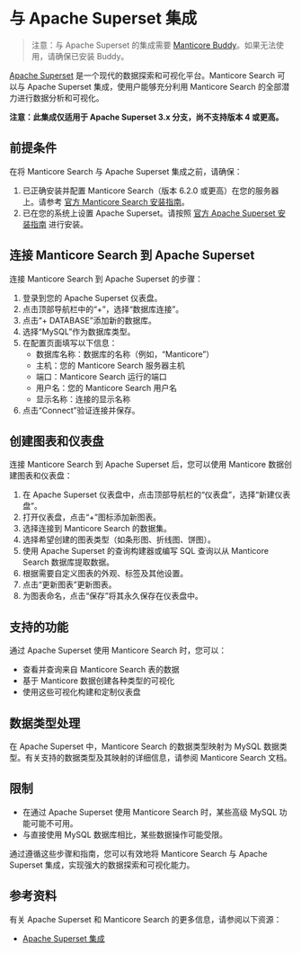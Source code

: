 # 与 Apache Superset 集成

> 注意：与 Apache Superset 的集成需要 [Manticore Buddy](../Installation/Manticore_Buddy.md)。如果无法使用，请确保已安装 Buddy。

[Apache Superset](https://superset.apache.org/) 是一个现代的数据探索和可视化平台。Manticore Search 可以与 Apache Superset 集成，使用户能够充分利用 Manticore Search 的全部潜力进行数据分析和可视化。

**注意：此集成仅适用于 Apache Superset 3.x 分支，尚不支持版本 4 或更高。**

## 前提条件

在将 Manticore Search 与 Apache Superset 集成之前，请确保：

1. 已正确安装并配置 Manticore Search（版本 6.2.0 或更高）在您的服务器上。请参考 [官方 Manticore Search 安装指南](https://manual.manticoresearch.com/Installation/Installation)。
2. 已在您的系统上设置 Apache Superset。请按照 [官方 Apache Superset 安装指南](https://superset.apache.org/docs/quickstart) 进行安装。

## 连接 Manticore Search 到 Apache Superset

连接 Manticore Search 到 Apache Superset 的步骤：

1. 登录到您的 Apache Superset 仪表盘。
2. 点击顶部导航栏中的“+”，选择“数据库连接”。
3. 点击“+ DATABASE”添加新的数据库。
4. 选择“MySQL”作为数据库类型。
5. 在配置页面填写以下信息：
   - 数据库名称：数据库的名称（例如，“Manticore”）
   - 主机：您的 Manticore Search 服务器主机
   - 端口：Manticore Search 运行的端口
   - 用户名：您的 Manticore Search 用户名
   - 显示名称：连接的显示名称
6. 点击“Connect”验证连接并保存。

## 创建图表和仪表盘

连接 Manticore Search 到 Apache Superset 后，您可以使用 Manticore 数据创建图表和仪表盘：

1. 在 Apache Superset 仪表盘中，点击顶部导航栏的“仪表盘”，选择“新建仪表盘”。
2. 打开仪表盘，点击“+”图标添加新图表。
3. 选择连接到 Manticore Search 的数据集。
4. 选择希望创建的图表类型（如条形图、折线图、饼图）。
5. 使用 Apache Superset 的查询构建器或编写 SQL 查询以从 Manticore Search 数据库提取数据。
6. 根据需要自定义图表的外观、标签及其他设置。
7. 点击“更新图表”更新图表。
8. 为图表命名，点击“保存”将其永久保存在仪表盘中。

## 支持的功能

通过 Apache Superset 使用 Manticore Search 时，您可以：

- 查看并查询来自 Manticore Search 表的数据
- 基于 Manticore 数据创建各种类型的可视化
- 使用这些可视化构建和定制仪表盘

## 数据类型处理

在 Apache Superset 中，Manticore Search 的数据类型映射为 MySQL 数据类型。有关支持的数据类型及其映射的详细信息，请参阅 Manticore Search 文档。

## 限制

- 在通过 Apache Superset 使用 Manticore Search 时，某些高级 MySQL 功能可能不可用。
- 与直接使用 MySQL 数据库相比，某些数据操作可能受限。

通过遵循这些步骤和指南，您可以有效地将 Manticore Search 与 Apache Superset 集成，实现强大的数据探索和可视化能力。

## 参考资料
有关 Apache Superset 和 Manticore Search 的更多信息，请参阅以下资源：
- [Apache Superset 集成](https://manticoresearch.com/blog/manticoresearch-apache-superset-integration/)

